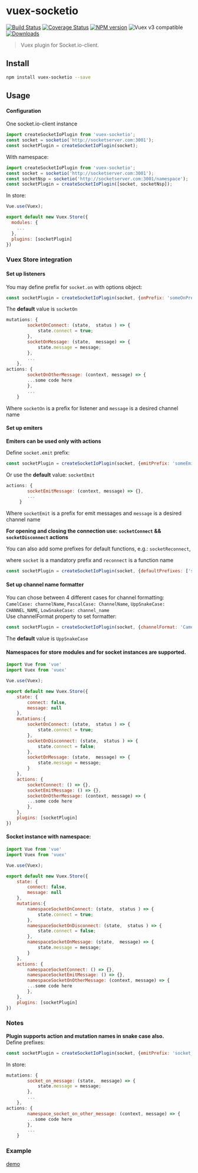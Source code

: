 # vuex-socketio
[![Build Status](https://travis-ci.org/creynir/vuex-socketio.svg?branch=master)](https://travis-ci.org/creynir/vuex-socketio)
[![Coverage Status](https://coveralls.io/repos/github/creynir/vuex-socketio/badge.svg?branch=master)](https://coveralls.io/github/creynir/vuex-socketio?branch=master)
[![NPM version](https://img.shields.io/npm/v/vuex-socketio.svg)](https://www.npmjs.com/package/vuex-socketio)
![Vuex v3 compatible](https://img.shields.io/badge/Vuex%20v3-compatible-green.svg)
<a href="https://www.npmjs.com/package/vuex-socketio"><img src="https://img.shields.io/npm/dt/vuex-socketio.svg" alt="Downloads"></a>

> Vuex plugin for Socket.io-client.

## Install

``` bash
npm install vuex-socketio --save
```

## Usage
#### Configuration
One socket.io-client instance
``` js
import createSocketIoPlugin from 'vuex-socketio';
const socket = socketio('http://socketserver.com:3001');
const socketPlugin = createSocketIoPlugin(socket);
```

With namespace:
``` js
import createSocketIoPlugin from 'vuex-socketio';
const socket = socketio('http://socketserver.com:3001');
const socketNsp = socketio('http://socketserver.com:3001/namespace');
const socketPlugin = createSocketIoPlugin([socket, socketNsp]);
```

In store:
``` js
Vue.use(Vuex);

export default new Vuex.Store({
  modules: {
    ...
  },
  plugins: [socketPlugin]
})
```
### Vuex Store integration
#### Set up listeners
You may define prefix for `socket.on` with options object:
``` js
const socketPlugin = createSocketIoPlugin(socket, {onPrefix: 'someOnPrefix'});
```
The **default** value is `socketOn`

``` js
mutations: {
        socketOnConnect: (state,  status ) => {
            state.connect = true;
        },
        socketOnMessage: (state,  message) => {
            state.message = message;
        },
        ...
    },
actions: {
        socketOnOtherMessage: (context, message) => {
        ...some code here
        },
        ...
    }
```
Where `socketOn` is a prefix for listener and `message` is a desired channel name

#### Set up emiters
**Emiters can be used only with actions**

Define `socket.emit` prefix:
``` js
const socketPlugin = createSocketIoPlugin(socket, {emitPrefix: 'someEmitPrefix'});
```
Or use the **default** value: `socketEmit`

``` js
actions: {
        socketEmitMessage: (context, message) => {},
        ...
     }
```
Where `socketEmit` is a prefix for emit messages and `message` is a desired channel name

**For opening and closing the connection use: `socketConnect` && `socketDisconnect` actions**

You can also add some prefixes for default functions, e.g.: `socketReconnect`,

where `socket` is a mandatory prefix and `reconnect` is a function name
``` js
const socketPlugin = createSocketIoPlugin(socket, {defaultPrefixes: ['socketReconnect']);
```

#### Set up channel name formatter
You can chose between 4 different cases for channel formatting:<br />
`CamelCase: channelName`, `PascalCase: ChannelName`, `UppSnakeCase: CHANNEL_NAME`, `LowSnakeCase: channel_name`<br />
Use channelFormat property to set formatter:
``` js
const socketPlugin = createSocketIoPlugin(socket, {channelFormat: 'CamelCase'});
```
The **default** value is `UppSnakeCase`

#### Namespaces for store modules and for socket instances are supported.

``` js
import Vue from 'vue'
import Vuex from 'vuex'

Vue.use(Vuex);

export default new Vuex.Store({
    state: {
        connect: false,
        message: null
    },
    mutations:{
        socketOnConnect: (state,  status ) => {
            state.connect = true;
        },
        socketOnDisconnect: (state,  status ) => {
            state.connect = false;
        },
        socketOnMessage: (state,  message) => {
            state.message = message;
        }
    },
    actions: {
        socketConnect: () => {},
        socketEmitMessage: () => {},
        socketOnOtherMessage: (context, message) => {
        ...some code here
        },
    },
    plugins: [socketPlugin]
})
```

#### Socket instance with namespace:

``` js
import Vue from 'vue'
import Vuex from 'vuex'

Vue.use(Vuex);

export default new Vuex.Store({
    state: {
        connect: false,
        message: null
    },
    mutations:{
        namespaceSocketOnConnect: (state,  status ) => {
            state.connect = true;
        },
        namespaceSocketOnDisconnect: (state,  status ) => {
            state.connect = false;
        },
        namespaceSocketOnMessage: (state,  message) => {
            state.message = message;
        }
    },
    actions: {
        namespaceSocketConnect: () => {},
        namespaceSocketEmitMessage: () => {},
        namespaceSocketOnOtherMessage: (context, message) => {
        ...some code here
        },
    },
    plugins: [socketPlugin]
})
```
### Notes
**Plugin supports action and mutation names in snake case also.**<br />
Define prefixes:
``` js
const socketPlugin = createSocketIoPlugin(socket, {emitPrefix: 'socket_emit_', onPrefix: 'socket_on_'});
```
In store:
``` js
mutations: {
        socket_on_message: (state,  message) => {
            state.message = message;
        },
        ...
    },
actions: {
        namespace_socket_on_other_message: (context, message) => {
        ...some code here
        },
        ...
    }
```
### Example
[demo](./demo)
